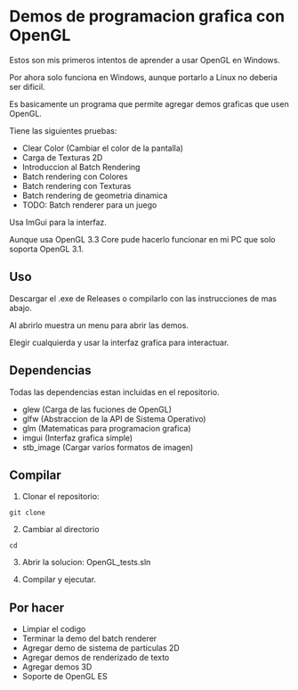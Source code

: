 # Demos de programacion grafica con OpenGL

Estos son mis primeros intentos de aprender a usar OpenGL en Windows.

Por ahora solo funciona en Windows, aunque portarlo a Linux no deberia ser dificil.

Es basicamente un programa que permite agregar demos graficas que usen OpenGL.

Tiene las siguientes pruebas:

- Clear Color (Cambiar el color de la pantalla)
- Carga de Texturas 2D
- Introduccion al Batch Rendering
- Batch rendering con Colores
- Batch rendering con Texturas
- Batch rendering de geometria dinamica
- TODO: Batch renderer para un juego

Usa ImGui para la interfaz.

Aunque usa OpenGL 3.3 Core  pude hacerlo funcionar en mi PC que solo soporta OpenGL 3.1.


## Uso

Descargar el .exe de Releases o compilarlo con las instrucciones de mas abajo.

Al abrirlo muestra un menu para abrir las demos.

Elegir cualquierda y usar la interfaz grafica para interactuar.


## Dependencias

Todas las dependencias estan incluidas en el repositorio.

- glew (Carga de las fuciones de OpenGL)
- glfw (Abstraccion de la API de Sistema Operativo)
- glm (Matematicas para programacion grafica)
- imgui (Interfaz grafica simple)
- stb_image (Cargar varios formatos de imagen)


## Compilar

1. Clonar el repositorio:

```
git clone 
```

2. Cambiar al directorio

```
cd 
```

3. Abrir la solucion: OpenGL_tests.sln

4. Compilar y ejecutar.


## Por hacer

- Limpiar el codigo
- Terminar la demo del batch renderer
- Agregar demo de sistema de particulas 2D
- Agregar demos de renderizado de texto
- Agregar demos 3D
- Soporte de OpenGL ES

